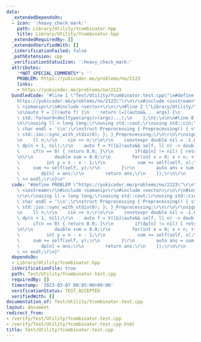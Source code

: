 ```yaml
---
data:
  _extendedDependsOn:
  - icon: ':heavy_check_mark:'
    path: Library/Utility/Ycombinator.hpp
    title: Library/Utility/Ycombinator.hpp
  _extendedRequiredBy: []
  _extendedVerifiedWith: []
  _isVerificationFailed: false
  _pathExtension: cpp
  _verificationStatusIcon: ':heavy_check_mark:'
  attributes:
    '*NOT_SPECIAL_COMMENTS*': ''
    PROBLEM: https://yukicoder.me/problems/no/2123
    links:
    - https://yukicoder.me/problems/no/2123
  bundledCode: "#line 1 \"Test/Utility/Ycombinator.test.cpp\"\n#define PROBLEM \"\
    https://yukicoder.me/problems/no/2123\"\r\n\r\n#include <iostream>\r\n#include\
    \ <iomanip>\r\n#include <vector>\r\n\r\n#line 2 \"Library/Utility/Ycombinator.hpp\"\
    \n\nauto Y = [](auto f) {\n    return [=](auto&&... args) {\n        return f(f,\
    \ std::forward<decltype(args)>(args)...);\n    };\n};\n\n\n#line 8 \"Test/Utility/Ycombinator.test.cpp\"\
    \n\r\nusing ll = long long;\r\nusing std::cout;\r\nusing std::cin;\r\nconstexpr\
    \ char endl = '\\n';\r\nstruct Preprocessing { Preprocessing() { std::cin.tie(0);\
    \ std::ios::sync_with_stdio(0); }; }_Preprocessing;\r\n\r\n\r\nsigned main() {\r\
    \n    ll n;\r\n    cin >> n;\r\n\r\n    constexpr double nil = -1.0;\r\n    std::vector<double>\
    \ dp(n + 1, nil);\r\n    auto f = Y([&](auto&& self, ll n) -> double {\r\n   \
    \     if(n == 0) { return 0.0; }\r\n        if(dp[n] != nil) { return dp[n]; }\r\
    \n\r\n        double sum = 0.0;\r\n        for(int x = 0; x < n; ++x) {\r\n  \
    \          int y = n - x - 1;\r\n            sum += self(self, x);\r\n       \
    \     sum += self(self, y);\r\n        }\r\n        auto ans = sum / n + 1;\r\n\
    \        dp[n] = ans;\r\n        return ans;\r\n    });\r\n\r\n    cout << f(n)\
    \ << endl;\r\n}\n"
  code: "#define PROBLEM \"https://yukicoder.me/problems/no/2123\"\r\n\r\n#include\
    \ <iostream>\r\n#include <iomanip>\r\n#include <vector>\r\n\r\n#include \"./../../Library/Utility/Ycombinator.hpp\"\
    \r\n\r\nusing ll = long long;\r\nusing std::cout;\r\nusing std::cin;\r\nconstexpr\
    \ char endl = '\\n';\r\nstruct Preprocessing { Preprocessing() { std::cin.tie(0);\
    \ std::ios::sync_with_stdio(0); }; }_Preprocessing;\r\n\r\n\r\nsigned main() {\r\
    \n    ll n;\r\n    cin >> n;\r\n\r\n    constexpr double nil = -1.0;\r\n    std::vector<double>\
    \ dp(n + 1, nil);\r\n    auto f = Y([&](auto&& self, ll n) -> double {\r\n   \
    \     if(n == 0) { return 0.0; }\r\n        if(dp[n] != nil) { return dp[n]; }\r\
    \n\r\n        double sum = 0.0;\r\n        for(int x = 0; x < n; ++x) {\r\n  \
    \          int y = n - x - 1;\r\n            sum += self(self, x);\r\n       \
    \     sum += self(self, y);\r\n        }\r\n        auto ans = sum / n + 1;\r\n\
    \        dp[n] = ans;\r\n        return ans;\r\n    });\r\n\r\n    cout << f(n)\
    \ << endl;\r\n}"
  dependsOn:
  - Library/Utility/Ycombinator.hpp
  isVerificationFile: true
  path: Test/Utility/Ycombinator.test.cpp
  requiredBy: []
  timestamp: '2023-03-07 08:05:00+09:00'
  verificationStatus: TEST_ACCEPTED
  verifiedWith: []
documentation_of: Test/Utility/Ycombinator.test.cpp
layout: document
redirect_from:
- /verify/Test/Utility/Ycombinator.test.cpp
- /verify/Test/Utility/Ycombinator.test.cpp.html
title: Test/Utility/Ycombinator.test.cpp
---
```

